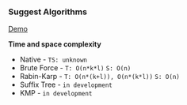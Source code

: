 ### Suggest Algorithms

[Demo](https://liketurbo.github.io/homework_7-1/)

**Time and space complexity**
  * Native - `TS: unknown`
  * Brute Force - `T: O(n*k*l)` `S: O(n)`
  * Rabin-Karp - `T: O(n*(k+l)), O(n*(k*l))` `S: O(n)`
  * Suffix Tree - `in development`
  * KMP - `in development`